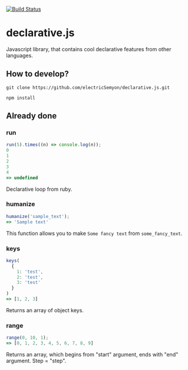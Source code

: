 [![Build Status](https://travis-ci.org/electricSemyon/declarative.js.svg?branch=master)](https://travis-ci.org/electricSemyon/declarative.js)

# declarative.js
Javascript library, that contains cool declarative features from other languages.

## How to develop?
`git clone https://github.com/electricSemyon/declarative.js.git`

`npm install`

## Already done

### run
```javascript 
run(5).times((n) => console.log(n));
0
1
2
3
4
=> undefined
```
Declarative loop from ruby. 

### humanize
```javascript 
humanize('sample_text');
=> 'Sample text'
```
This function allows you to make `Some fancy text` from `some_fancy_text`.

### keys
```javascript 
keys(
  {
    1: 'test',
    2: 'test',
    3: 'test'
  }
)
=> [1, 2, 3]
```
Returns an array of object keys.

### range
```javascript 
range(0, 10, 1);
=> [0, 1, 2, 3, 4, 5, 6, 7, 8, 9]
```
Returns an array, which begins from "start" argument, ends with "end" argument. Step = "step".
